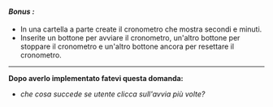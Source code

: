 #### *Bonus :*
- In una cartella a parte create il cronometro che mostra secondi e minuti.
- Inserite un bottone per avviare il cronometro, un'altro bottone per stoppare il cronometro e un'altro bottone ancora per resettare il cronometro.
---
**Dopo averlo implementato fatevi questa domanda:**
- *che cosa succede se utente clicca sull'avvia più volte?*